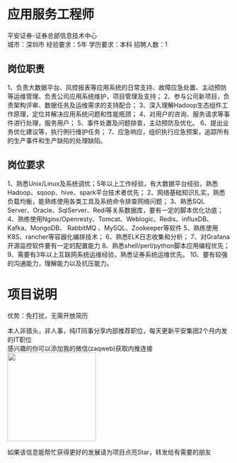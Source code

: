 # 应用服务工程师
平安证券-证券总部信息技术中心  
城市：深圳市 经验要求：5年 学历要求：本科  招聘人数：1

## 岗位职责
1、负责大数据平台、风控报表等应用系统的日常支持、故障应急处置、主动预防等运维管理、负责公司应用系统维护，项目管理及支持；
 2、参与公司新项目，负责架构评审、数据任务及运维需求的支持配合；
 3、深入理解Hadoop生态组件工作原理，定位并解决应用系统问题和性能瓶颈；
 4、对用户的咨询、服务请求等事件进行处理，服务用户；
 5、事件处置及问题排查，主动预防及优化。
 6、提出业务优化建议等，执行例行维护任务；
 7、应急响应，组织执行应急预案，追踪所有的生产事件和生产缺陷的处理缺陷。

## 岗位要求
1、熟悉Unix/Linux及系统调优；5年以上工作经验，有大数据平台经验，熟悉Hadoop、sqoop、hive、spark平台技术者优先；
 2、网络基础知识扎实，熟悉负载均衡，能熟练使用各类工具及系统命令排查网络问题；
 3、熟悉SQL Server、Oracle、SqlServer、Redi等关系数据库，要有一定的脚本优化功底；
 4、熟练使用Nginx/Openresty、Tomcat、Weblogic、Redis、influxDB、Kafka、MongoDB、 RabbitMQ 、MySQL、Zookeeper等软件
 5、熟练使用K8S、rancher等容器化编排技术；
 6、熟悉ELK日志收集和分析；
 7、对Grafana开源监控软件要有一定的配置能力
 8、熟悉shell/perl/python脚本应用编程优先；
 9、需要有3年以上互联网系统运维经验，熟悉证券系统运维优先。
 10、要有较强的沟通能力，理解能力以及抗压能力。

# 项目说明

优势：免打扰，无需开放简历

本人非猎头，非人事，纯IT同事分享内部推荐职位，每天更新平安集团2个月内发的IT职位  
感兴趣的你可以添加我的微信(zaqweb)获取内推连接  
<img src="https://github.com/zaqweb/PA-IT-JOBS/blob/master/WechatICode.jpeg"  height="200" width="200">

如果该信息能帮忙获得更好的发展请为项目点亮Star，转发给有需要的朋友




